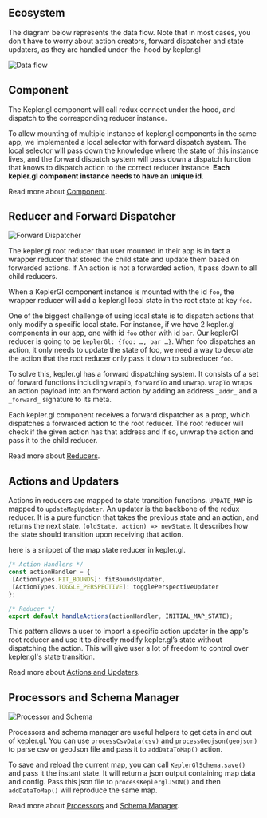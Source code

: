 ## Ecosystem

The diagram below represents the data flow. Note that in most cases, you don't have to worry about action creators, forward dispatcher and state updaters, as they are handled under-the-hood by kepler.gl

![Data flow][data-flow]

## Component
The Kepler.gl component will call redux connect under the hood, and dispatch to the corresponding reducer instance.

To allow mounting of multiple instance of kepler.gl components in the same app, we implemented a local selector with forward dispatch system. The local selector will pass down the knowledge where the state of this instance lives, and the forward dispatch system will pass down a dispatch function that knows to dispatch action to the correct reducer instance. __Each kepler.gl component instance needs to have an unique id__.

Read more about [Component][components].


## Reducer and Forward Dispatcher

![Forward Dispatcher][forward-dispatcher]

The kepler.gl root reducer that user mounted in their app is in fact a wrapper reducer that stored the child state and update them based on forwarded actions. If An action is not a forwarded action, it pass down to all child reducers.

When a KeplerGl component instance is mounted with the id `foo`, the wrapper reducer will  add a kepler.gl local state in the root state at key `foo`.

One of the biggest challenge of using local state is to dispatch actions that only modify a specific local state. For instance, if we have 2 kepler.gl components in our app, one with id `foo` other with id `bar`. Our keplerGl reducer is going to be `keplerGl: {foo: …, bar …}`. When foo dispatches an action, it only needs to update the state of foo, we need a way to decorate the action that the root reducer only pass it down to subreducer `foo`.

To solve this, kepler.gl has a forward dispatching system. It consists of a set of forward functions including `wrapTo`, `forwardTo` and `unwrap`.   `wrapTo` wraps an action payload into an forward action by adding an address `_addr_` and a `_forward_` signature to its meta.

Each kepler.gl component receives a forward dispatcher as a prop, which dispatches a forwarded action to the root reducer. The root reducer will check if the given action has that address and if so, unwrap the action and pass it to the child reducer.

Read more about [Reducers][reducers].


## Actions and Updaters
Actions in reducers are mapped to state transition functions. `UPDATE_MAP` is mapped to `updateMapUpdater`. An updater is the backbone of the redux reducer. It is a pure function that takes the previous state and an action, and returns the next state. `(oldState, action) => newState`. It describes how the state should transition upon receiving that action.

here is a snippet of the map state reducer in kepler.gl.

```js
/* Action Handlers */
const actionHandler = {
 [ActionTypes.FIT_BOUNDS]: fitBoundsUpdater,
 [ActionTypes.TOGGLE_PERSPECTIVE]: togglePerspectiveUpdater
};

/* Reducer */
export default handleActions(actionHandler, INITIAL_MAP_STATE);
```

This pattern allows a user to import a specific action updater in the app's root reducer and use it to directly modify kepler.gl’s state without dispatching the action. This will give user a lot of freedom to control over kepler.gl's state transition.

Read more about [Actions and Updaters][actions-updaters].


## Processors and Schema Manager

![Processor and Schema][processor-schema]

Processors and schema manager are useful helpers to get data in and out of kepler.gl. You can use `processCsvData(csv)` and `processGeojson(geojson)` to parse csv or geoJson file and pass it to `addDataToMap()` action.

To save and reload the current map, you can call `KeplerGlSchema.save()` and pass it the instant state. It will return a json output containing map data and config. Pass this json file to `processKeplerglJSON()` and then `addDataToMap()` will reproduce the same map.

Read more about [Processors][processors] and [Schema Manager][schemas].


<!--  -->

[basic-usage]: ./basic-usage.md
[advanced-usage]: ./advanced-usage.md
[components]: components/README.md
[reducers]: reducers/README.md
[actions-updaters]: actions/README.md
[processors]: processors/README.md
[schemas]: schemas/README.md
[data-flow]: https://d1a3f4spazzrp4.cloudfront.net/kepler.gl/documentation/api_data-flow.png
[forward-dispatcher]: https://d1a3f4spazzrp4.cloudfront.net/kepler.gl/documentation/api_forward-dispatch.png
[processor-schema]: https://d1a3f4spazzrp4.cloudfront.net/kepler.gl/documentation/api_load-save.png
